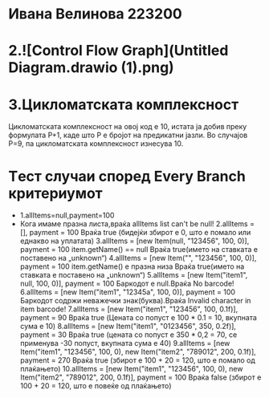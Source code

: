 # Ивана Велинова 223200
# 2.![Control Flow Graph](Untitled Diagram.drawio (1).png)
# 3.Цикломатската комплексност 
Цикломатската комплексност на овој код е 10, истата ја добив преку формулата P+1, каде што P е бројот на предикатни јазли. Во случајoв P=9, па цикломатската комплексност изнесува 10.
# Tест случаи според Every Branch критериумот
- 1.allItems=null,payment=100
- Кога имаме празна листа,враќа allItems list can't be null!
2.allItems = [], payment = 100
Враќа true (бидејќи збирот е 0, што е помало или еднакво на уплатата)
3.allItems = [new Item(null, "123456", 100, 0)], payment = 100
item.getName() == null
Враќа true(името на ставката е поставено на „unknown“)
4.allItems = [new Item("", "123456", 100, 0)], payment = 100
item.getName() е празна низа
Враќа true(името на ставката е поставено на „unknown“)
5.allItems = [new Item("item1", null, 100, 0)], payment = 100
Баркодот е null.Враќа No barcode!
6.allItems = [new Item("item1", "12345a", 100, 0)], payment = 100
Баркодот содржи неважечки знак(буква).Враќа Invalid character in item barcode!
7.allItems = [new Item("item1", "123456", 100, 0.1f)], payment = 90
Враќа true (Цената со попуст е 100 * 0.1 = 10, вкупната сума е 10)
8.allItems = [new Item("item1", "0123456", 350, 0.2f)], payment = 30
Враќа true (цената со попуст е 350 * 0,2 = 70, се применува -30 попуст, вкупната сума е 40)
9.allItems = [new Item("item1", "123456", 100, 0), new Item("item2", "789012", 200, 0.1f)], payment = 270
Враќа true (збирот е 100 + 20 = 120, што е помало од плаќањето)
10.allItems = [new Item("item1", "123456", 100, 0), new Item("item2", "789012", 200, 0.1f)], payment = 100
Враќа false (збирот е 100 + 20 = 120, што е повеќе од плаќањето)



